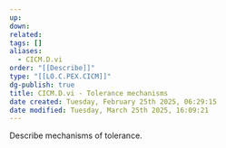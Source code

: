 ```yaml
---
up: 
down: 
related: 
tags: []
aliases:
  - CICM.D.vi
order: "[[Describe]]"
type: "[[LO.C.PEX.CICM]]"
dg-publish: true
title: CICM.D.vi - Tolerance mechanisms
date created: Tuesday, February 25th 2025, 06:29:15
date modified: Tuesday, March 25th 2025, 16:09:21
---
```


Describe mechanisms of tolerance.
